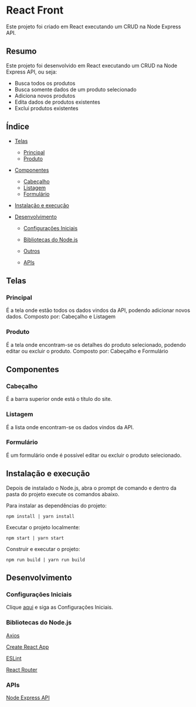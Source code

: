 # React Front

Este projeto foi criado em React executando um CRUD na Node Express API.

## Resumo

Este projeto foi desenvolvido em React executando um CRUD na Node Express API, ou seja:

- Busca todos os produtos
- Busca somente dados de um produto selecionado
- Adiciona novos produtos
- Edita dados de produtos existentes
- Exclui produtos existentes

## Índice

- [Telas](#telas)

  - [Principal](#principal)
  - [Produto](#produto)

- [Componentes](#componentes)

  - [Cabeçalho](#cabeçalho)
  - [Listagem](#listagem)
  - [Formulário](#formulario)

- [Instalação e execução](#instalação-e-execução)

- [Desenvolvimento](#desenvolvimento)

  - [Configurações Iniciais](#configurações-iniciais)

  - [Bibliotecas do Node.js](#bibliotecas-do-nodejs)

  - [Outros](#outros)

  - [APIs](#apis)

## Telas

### Principal

É a tela onde estão todos os dados vindos da API, podendo adicionar novos dados.
Composto por: Cabeçalho e Listagem

### Produto

É a tela onde encontram-se os detalhes do produto selecionado, podendo editar ou excluir o produto.
Composto por: Cabeçalho e Formulário

## Componentes

### Cabeçalho

É a barra superior onde está o título do site.

### Listagem

É a lista onde encontram-se os dados vindos da API.

### Formulário

É um formulário onde é possível editar ou excluir o produto selecionado.

## Instalação e execução

Depois de instalado o Node.js, abra o prompt de comando e dentro da pasta do projeto execute os comandos abaixo.

Para instalar as dependências do projeto:

```
npm install | yarn install
```

Executar o projeto localmente:

```
npm start | yarn start
```

Construir e executar o projeto:

```
npm run build | yarn run build
```

## Desenvolvimento

### Configurações Iniciais

Clique [aqui](https://github.com/osvaldokalvaitir/projects-settings) e siga as Configurações Iniciais.

### Bibliotecas do Node.js

[Axios](https://github.com/osvaldokalvaitir/projects-settings/blob/master/nodejs/libs/axios.md)

[Create React App](https://github.com/osvaldokalvaitir/projects-settings/blob/master/nodejs/libs/create-react-app.md)

[ESLint](https://github.com/osvaldokalvaitir/projects-settings/blob/master/nodejs/libs/eslint.md)

[React Router](https://github.com/osvaldokalvaitir/projects-settings/blob/master/nodejs/libs/react-router.md)

### APIs

[Node Express API](https://github.com/osvaldokalvaitir/node-express-api)
